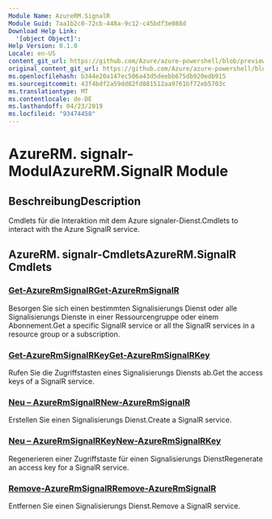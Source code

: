 ```yaml
---
Module Name: AzureRM.SignalR
Module Guid: 7aa1b2c0-72cb-448a-9c12-c45bdf3e088d
Download Help Link:
  '[object Object]': 
Help Version: 0.1.0
Locale: en-US
content_git_url: https://github.com/Azure/azure-powershell/blob/preview/src/ResourceManager/SignalR/Commands.SignalR/help/AzureRM.SignalR.md
original_content_git_url: https://github.com/Azure/azure-powershell/blob/preview/src/ResourceManager/SignalR/Commands.SignalR/help/AzureRM.SignalR.md
ms.openlocfilehash: b344e20a147ec506a43d5deebb675db920edb915
ms.sourcegitcommit: 43f4bdf2a59dd82fd881512aa9761bf72eb5703c
ms.translationtype: MT
ms.contentlocale: de-DE
ms.lasthandoff: 04/23/2019
ms.locfileid: "93474458"
---
```

# <span data-ttu-id="d2d54-101">AzureRM. signalr-Modul</span><span class="sxs-lookup"><span data-stu-id="d2d54-101">AzureRM.SignalR Module</span></span>
## <span data-ttu-id="d2d54-102">Beschreibung</span><span class="sxs-lookup"><span data-stu-id="d2d54-102">Description</span></span>
<span data-ttu-id="d2d54-103">Cmdlets für die Interaktion mit dem Azure signaler-Dienst.</span><span class="sxs-lookup"><span data-stu-id="d2d54-103">Cmdlets to interact with the Azure SignalR service.</span></span>

## <span data-ttu-id="d2d54-104">AzureRM. signalr-Cmdlets</span><span class="sxs-lookup"><span data-stu-id="d2d54-104">AzureRM.SignalR Cmdlets</span></span>
### [<span data-ttu-id="d2d54-105">Get-AzureRmSignalR</span><span class="sxs-lookup"><span data-stu-id="d2d54-105">Get-AzureRmSignalR</span></span>](Get-AzureRmSignalR.md)
<span data-ttu-id="d2d54-106">Besorgen Sie sich einen bestimmten Signalisierungs Dienst oder alle Signalisierungs Dienste in einer Ressourcengruppe oder einem Abonnement.</span><span class="sxs-lookup"><span data-stu-id="d2d54-106">Get a specific SignalR service or all the SignalR services in a resource group or a subscription.</span></span>

### [<span data-ttu-id="d2d54-107">Get-AzureRmSignalRKey</span><span class="sxs-lookup"><span data-stu-id="d2d54-107">Get-AzureRmSignalRKey</span></span>](Get-AzureRmSignalRKey.md)
<span data-ttu-id="d2d54-108">Rufen Sie die Zugriffstasten eines Signalisierungs Diensts ab.</span><span class="sxs-lookup"><span data-stu-id="d2d54-108">Get the access keys of a SignalR service.</span></span>

### [<span data-ttu-id="d2d54-109">Neu – AzureRmSignalR</span><span class="sxs-lookup"><span data-stu-id="d2d54-109">New-AzureRmSignalR</span></span>](New-AzureRmSignalR.md)
<span data-ttu-id="d2d54-110">Erstellen Sie einen Signalisierungs Dienst.</span><span class="sxs-lookup"><span data-stu-id="d2d54-110">Create a SignalR service.</span></span>

### [<span data-ttu-id="d2d54-111">Neu – AzureRmSignalRKey</span><span class="sxs-lookup"><span data-stu-id="d2d54-111">New-AzureRmSignalRKey</span></span>](New-AzureRmSignalRKey.md)
<span data-ttu-id="d2d54-112">Regenerieren einer Zugriffstaste für einen Signalisierungs Dienst</span><span class="sxs-lookup"><span data-stu-id="d2d54-112">Regenerate an access key for a SignalR service.</span></span>

### [<span data-ttu-id="d2d54-113">Remove-AzureRmSignalR</span><span class="sxs-lookup"><span data-stu-id="d2d54-113">Remove-AzureRmSignalR</span></span>](Remove-AzureRmSignalR.md)
<span data-ttu-id="d2d54-114">Entfernen Sie einen Signalisierungs Dienst.</span><span class="sxs-lookup"><span data-stu-id="d2d54-114">Remove a SignalR service.</span></span>

